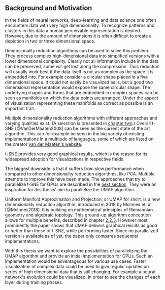 ## Background and Motivation
In the fields of neural networks, deep-learning and data science one often encounters data with very high dimensionality.
To recognize patterns and clusters in this data a human perceivable representation is desired.
However, due to the amount of dimensions it is often difficult to create a depiction in two or three dimensional space.

Dimensionality reduction algorithms can be used to solve this problem.
They process complex high-dimensional data into simplified versions with a lower dimensional complexity.
Clearly not all information include in the data can be preserved, some will get lost along the compression.
Thus reduction will usually work best if the data itself is not as complex as the space it is embedded into.
For example consider a circular shape placed in a five dimensional space.
It could not easily be visualized as is, but a good two dimensional representation would expose the same circular shape.
The underlying shapes and forms that are embedded in complex spaces can be seen as manifolds on which the data points are arranged.
Under the aspect of visualization representing these manifolds as correct as possible is an important trait.

Multiple dimensionality reduction algorithms with different approaches and varying qualities exist.
(A selection is presented in [chapter two](#preliminaries).)
Overall t-SNE [@VanDerMaaten2008] can be seen as the current state of the art algorithm.
This can for example be seen in the big variety of existing implementations in a multitude of languages, some of which are listed on the creator [van der Maaten's website](https://lvdmaaten.github.io/tsne/).

t-SNE provides very good graphical results, which is the reason for its widespread adoption for visualizations in respective fields.
<!-- TODO maybe find some paper for this? -->
The biggest downside is that it suffers from slow performance when compared to other dimensionality reduction algorithms, like PCA.
Multiple attempts to improve this have been made.
The approaches that try to parallelize t-SNE for GPUs are described in the [next section](#relatedworks).
They were an inspiration for this thesis' aim to parallelize the UMAP algorithm.

Uniform Manifold Approximation and Projection, or UMAP for short, is a new dimensionality reduction algorithm, introduced in 2018 by McInnes et. al. [@McInnes2018].
It is building on mathematical principles of Riemannian geometry and algebraic topology.
This ground-up algorithm conception allows for multiple benefits, described in chapter [2.2.3](#umap).
However most prominently the paper shows that UMAP delivers graphical results as good or better than those of t-SNE, while performing faster.
Since no parallelized version is available as of yet, the paper only compares sequential implementations.

With this thesis we want to explore the possibilities of parallelizing the UMAP algorithm and provide an initial implementation for GPUs.
Such an implementation would be advantageous for various use cases.
Faster visualization of complex data could be used to give regular updates on series of high dimensional data that is still changing.
For example a neural network's evolution could be visualized, in order to see the changes of each layer during training phases.
